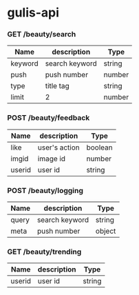 # gulis-api


### GET /beauty/search

| Name | description | Type |
| ---- | ----------- | ---- |
| keyword | search keyword | string |
| push | push number | number |
| type | title tag | string |
| limit | 2 | number |

### POST /beauty/feedback

| Name | description | Type |
| ---- | ----------- | ---- |
| like | user's action | boolean |
| imgid | image id | number |
| userid | user id | string |

### POST /beauty/logging

| Name | description | Type |
| ---- | ----------- | ---- |
| query | search keyword | string |
| meta | push number | object |

### GET /beauty/trending

| Name | description | Type |
| ---- | ----------- | ---- |
| userid | user id | string |

